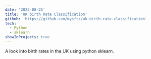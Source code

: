 ```yaml
---
date: '2023-08-25'
title: 'UK birth Rate Classification'
github: 'https://github.com/mysftz/uk-birth-rate-classification'
tech:
  - Python
  - sklearn
showInProjects: true
---
```


A look into birth rates in the UK using python sklearn.
